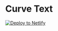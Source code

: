 # Curve Text

<a 
href="https://app.netlify.com/start/deploy?repository=https://github.com/ewuweblab/web-3-boilerplate"><img src="https://www.netlify.com/img/deploy/button.svg" alt="Deploy to Netlify"></a>


